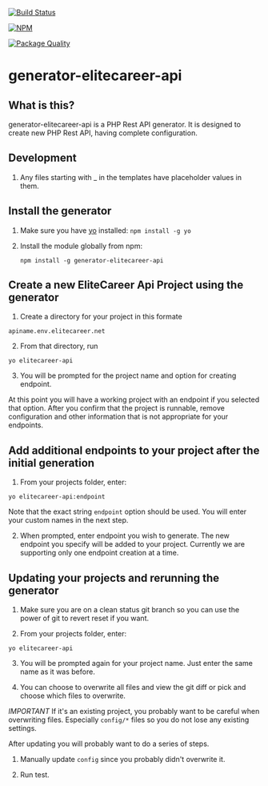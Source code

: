 [![Build Status](https://secure.travis-ci.org/mkhan004/generator-elitecareer-api.svg)](http://travis-ci.org/mkhan004/generator-elitecareer-api)

[![NPM](https://nodei.co/npm/generator-elitecareer-api.png)](https://nodei.co/npm/generator-elitecareer-api/)

[![Package Quality](http://npm.packagequality.com/badge/generator-elitecareer-api.png)](http://packagequality.com/#?package=generator-elitecareer-api)

# generator-elitecareer-api
## What is this?
generator-elitecareer-api is a PHP Rest API generator. It is designed to create new PHP Rest API, having complete configuration.

## Development

1. Any files starting with _ in the templates have placeholder values in them.

## Install the generator

1. Make sure you have [yo](https://github.com/yeoman/yo) installed:
     `npm install -g yo`

2. Install the module globally from npm:

   ```
   npm install -g generator-elitecareer-api
   ```

## Create a new EliteCareer Api Project using the generator

1. Create a directory for your project in this formate
  ```
  apiname.env.elitecareer.net
  ```

2. From that directory, run
  ```
  yo elitecareer-api
  ```

3. You will be prompted for the project name and option for creating endpoint.

At this point you will have a working project with an endpoint if you selected that option. After you confirm that the project is runnable, remove configuration and other information that is not appropriate for your endpoints.


## Add additional endpoints to your project after the initial generation

1. From your projects folder, enter:
  ```
  yo elitecareer-api:endpoint
  ```
  Note that the exact string `endpoint` option should be used. You will enter your custom names in the next step.

2. When prompted, enter endpoint you wish to generate. The new endpoint you specify will be added to your project. Currently we are supporting only one endpoint creation at a time.

## Updating your projects and rerunning the generator

1. Make sure you are on a clean status git branch so you can use the power of
git to revert reset if you want.

2. From your projects folder, enter:
  ```
  yo elitecareer-api
  ```
3. You will be prompted again for your project name. Just enter the same name as it was before.

4. You can choose to overwrite all files and view the git diff or pick and choose
which files to overwrite.

*IMPORTANT*
If it's an existing project, you probably want to be careful when overwriting files. Especially `config/*` files
so you do not lose any existing settings.

After updating you will probably want to do a series of steps.

1. Manually update `config` since you probably didn't overwrite it.

2. Run test.
